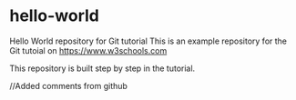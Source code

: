 # hello-world
Hello World repository for Git tutorial
This is an example repository for the Git tutoial on https://www.w3schools.com

This repository is built step by step in the tutorial.

//Added comments from github
